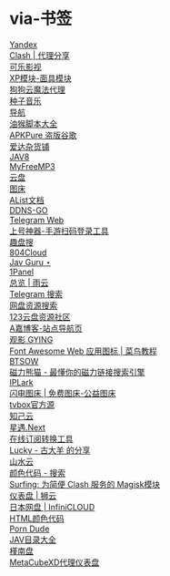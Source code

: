 # via-书签

<!DOCTYPE NETSCAPE-Bookmark-file-1>
<!-- This is an automatically generated file.
     It will be read 和 overwritten.
     DO NOT EDIT! -->
<META HTTP-EQUIV="Content-Type" CONTENT="text/html; charset=UTF-8">
<DL><p>
  <DT><A HREF="https://yandex.ee/" ADD_DATE="1721726326" LAST_MODIFIED="1722880101">Yandex</A>
  <DT><A HREF="https://nodefree.org/t/clash" ADD_DATE="1722879738" LAST_MODIFIED="1729719656">Clash | 代理分享</A>
  <DT><A HREF="http://www.klyingshi1.com/" ADD_DATE="1721670309" LAST_MODIFIED="1722880086">可乐影视</A>
  <DT><A HREF="https://www.yuque.com/yuqueyonghuxd6cxl/qdzxvy/bgbnhio8qwwgbypv?" ADD_DATE="1721744601" LAST_MODIFIED="1722880076">XP模块-面具模块</A>
  <DT><A HREF="http://42.51.45.213:6582/" ADD_DATE="1722879764" LAST_MODIFIED="1723284028">狗狗云魔法代理</A>
  <DT><A HREF="http://zz123.com/#google_vignette" ADD_DATE="1722879810" LAST_MODIFIED="1723284042">种子音乐</A>
  <DT><A HREF="https://adzhp.xyz/?r=index" ADD_DATE="1722879901" LAST_MODIFIED="1726592339">导航</A>
  <DT><A HREF="https://greasyfork.org/zh-CN" ADD_DATE="1722879973" LAST_MODIFIED="1733243336">油猴脚本大全</A>
  <DT><A HREF="https://apkpure.com/cn/" ADD_DATE="1722882213" LAST_MODIFIED="1723284077">APKPure 盗版谷歌</A>
  <DT><A HREF="https://adzhp.xyz/" ADD_DATE="1723126575" LAST_MODIFIED="1723284134">爱达杂货铺</A>
  <DT><A HREF="https://jav8.pro/" ADD_DATE="1723217860" LAST_MODIFIED="1723286049">JAV8</A>
  <DT><A HREF="http://tool.liumingye.cn/music/#/" ADD_DATE="1723126858">MyFreeMP3</A>
  <DT><A HREF="http://localhost:5244/" ADD_DATE="1723201293" LAST_MODIFIED="1733318903">云盘</A>
  <DT><A HREF="https://picui.cn/upload" ADD_DATE="1723308152">图床</A>
  <DT><A HREF="https://alist.nn.ci/zh/" ADD_DATE="1723380488" LAST_MODIFIED="1727957395">AList文档</A>
  <DT><A HREF="http://localhost:9876/" ADD_DATE="1723439152">DDNS-GO</A>
  <DT><A HREF="https://web.telegram.org/k/" ADD_DATE="1726323861">Telegram Web</A>
  <DT><A HREF="http://shsq.vip/" ADD_DATE="1726335689" LAST_MODIFIED="1727957354">上号神器-手游扫码登录工具</A>
  <DT><A HREF="https://pan.funletu.com/?ref=www.qssily.com#/" ADD_DATE="1726592291" LAST_MODIFIED="1727957343">趣盘搜</A>
  <DT><A HREF="https://gw.vpntz.com/dashboard" ADD_DATE="1727182010">804Cloud</A>
  <DT><A HREF="https://jav.guru/" ADD_DATE="1727184428" LAST_MODIFIED="1727957333">Jav Guru ⋆</A>
  <DT><A HREF="http://154.40.47.184:28762/websites/1/config/basic" ADD_DATE="1727514015">1Panel</A>
  <DT><A HREF="https://app.rainyun.com/dashboard" ADD_DATE="1727614129">总览 | 雨云</A>
  <DT><A HREF="https://www.telsearch.me/" ADD_DATE="1727760269" LAST_MODIFIED="1727957273">Telegram 搜索</A>
  <DT><A HREF="https://www.pansearch.me/" ADD_DATE="1727764765" LAST_MODIFIED="1727957283">网盘资源搜索</A>
  <DT><A HREF="https://www.123panfx.com/bbs.htm" ADD_DATE="1727765668">123云盘资源社区</A>
  <DT><A HREF="https://pik.bilivo.top/" ADD_DATE="1727937948">A嘉博客-站点导航页</A>
  <DT><A HREF="https://www.btnull.net/" ADD_DATE="1727957587">观影 GYING</A>
  <DT><A HREF="https://www.runoob.com/font-awesome/fontawesome-icons-webapp.html#:~:text=Font%20Aweso" ADD_DATE="1728025913">Font Awesome Web 应用图标 | 菜鸟教程</A>
  <DT><A HREF="https://btsow.motorcycles/" ADD_DATE="1728026575">BTSOW</A>
  <DT><A HREF="https://xiongmaotz.top/" ADD_DATE="1728026783">磁力熊猫 - 最懂你的磁力链接搜索引擎</A>
  <DT><A HREF="https://iplark.com/" ADD_DATE="1728068956" LAST_MODIFIED="1730006985">IPLark</A>
  <DT><A HREF="https://www.boltp.com/" ADD_DATE="1728155404" LAST_MODIFIED="1729719419">闪电图床 | 免费图床-公益图床</A>
  <DT><A HREF="https://tvbox.wpcoder.cn/" ADD_DATE="1728288735">tvbox官方源</A>
  <DT><A HREF="https://zjyun.xyz/#/dashboard/subscribe" ADD_DATE="1728504169">知己云</A>
  <DT><A HREF="https://px.xinyo.me/plan" ADD_DATE="1728535338">星遇.Next</A>
  <DT><A HREF="https://subconverters.com/" ADD_DATE="1728628586" LAST_MODIFIED="1729719409">在线订阅转换工具</A>
  <DT><A HREF="https://url21.ctfile.com/d/44547821-55537427-a5525e?p=16601" ADD_DATE="1728667842">Lucky - 古大羊 的分享</A>
  <DT><A HREF="https://bbb.ssy75.xyz/#/register?code=A94xdkbL" ADD_DATE="1728733456">山水云</A>
  <DT><A HREF="https://www.bing.com/search?q=%E9%A2%9C%E8%89%B2%E4%BB%A3%E7%A0%81" ADD_DATE="1728745838">颜色代码 - 搜索</A>
  <DT><A HREF="https://github.com/MoGuangYu/Surfing" ADD_DATE="1728924641" LAST_MODIFIED="1729719395">Surfing: 为简便 Clash 服务的 Magisk模块</A>
  <DT><A HREF="https://cloudlion.me/#/dashboard" ADD_DATE="1728990254">仪表盘 | 狮云</A>
  <DT><A HREF="https://infini-cloud.net/ja/" ADD_DATE="1729011117" LAST_MODIFIED="1729011139">日本网盘 | InfiniCLOUD</A>
  <DT><A HREF="https://htmlcolorcodes.com/zh/" ADD_DATE="1729184226">HTML颜色代码</A>
  <DT><A HREF="https://theporndude.com/zh" ADD_DATE="1729187270" LAST_MODIFIED="1729252258">Porn Dude</A>
  <DT><A HREF="https://javmenu.com/zh" ADD_DATE="1729191911">JAV目录大全</A>
  <DT><A HREF="https://jnpan.top/" ADD_DATE="1729536864">槿南盘</A>
  <DT><A HREF="http://127.0.0.1:9090/ui/" ADD_DATE="1729625074" LAST_MODIFIED="1729719318">MetaCubeXD代理仪表盘</A>
 
